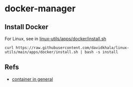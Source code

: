 # docker-manager

## Install Docker

For Linux, see in [linux-utils/apps/docker/install.sh](https://github.com/davidkhala/linux-utils/blob/main/apps/docker/install.sh)

```
curl https://raw.githubusercontent.com/davidkhala/linux-utils/main/apps/docker/install.sh | bash -s install
```

## Refs
- [container in general](https://github.com/davidkhala/containers)

